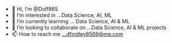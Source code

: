- 👋 Hi, I’m @Dolf865
- 👀 I’m interested in ...Data Science, AI, ML
- 🌱 I’m currently learning ... Data Science, AI & ML
- 💞️ I’m looking to collaborate on ...Data Science, AI & ML projects
- 📫 How to reach me ...dfindley8569@me.com

<!---
Dolf865/Dolf865 is a ✨ special ✨ repository because its `README.md` (this file) appears on your GitHub profile.
You can click the Preview link to take a look at your changes.
--->
